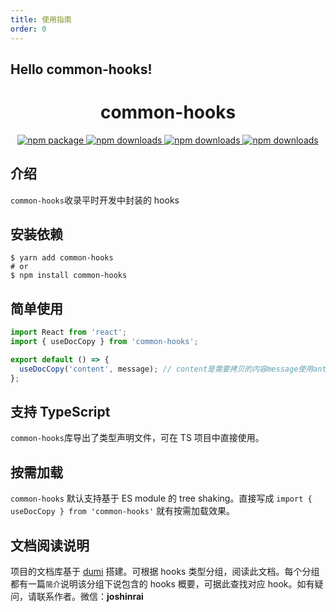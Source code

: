 ```yaml
---
title: 使用指南
order: 0
---
```


## Hello common-hooks!

<div align="center">
<h1>common-hooks</h1>
   <a href="https://www.npmjs.com/package/common-hooks">
      <img src="https://img.shields.io/npm/v/common-hooks.svg" alt="npm package" />
   </a>
   <a href="https://www.npmjs.com/package/common-hooks">
      <img src="https://img.shields.io/npm/dm/common-hooks.svg" alt="npm downloads" />
   </a>
   <a href="https://www.npmjs.com/package/common-hooks">
      <img src="https://img.shields.io/npm/l/common-hooks.svg" alt="npm downloads" />
   </a>
   <a href="https://github.com/hzm0321/common-hooks">
      <img src="https://img.shields.io/github/stars/hzm0321/common-hooks?style=social" alt="npm downloads" />
   </a>
</div>

## 介绍

`common-hooks`收录平时开发中封装的 hooks

## 安装依赖

```shell
$ yarn add common-hooks
# or
$ npm install common-hooks
```

## 简单使用

```ts
import React from 'react';
import { useDocCopy } from 'common-hooks';

export default () => {
  useDocCopy('content', message); // content是需要拷贝的内容message使用antd的message
};
```

## 支持 TypeScript

`common-hooks`库导出了类型声明文件，可在 TS 项目中直接使用。

## 按需加载

`common-hooks` 默认支持基于 ES module 的 tree shaking。直接写成 `import { useDocCopy } from 'common-hooks'` 就有按需加载效果。

## 文档阅读说明

项目的文档库基于 [dumi](https://d.umijs.org/zh-CN) 搭建。可根据 hooks 类型分组，阅读此文档。每个分组都有一篇`简介`说明该分组下说包含的 hooks 概要，可据此查找对应 hook。如有疑问，请联系作者。微信：**joshinrai**
